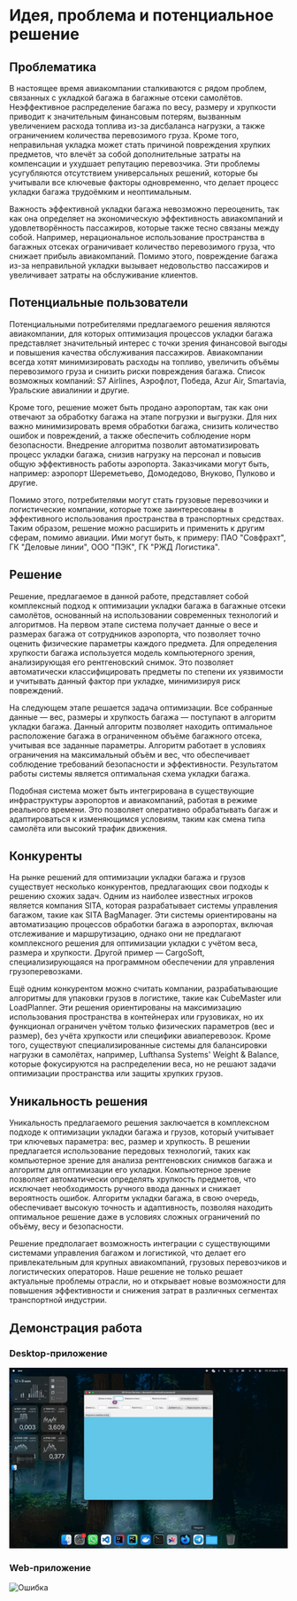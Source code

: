 # Идея, проблема и потенциальное решение

## Проблематика

В настоящее время авиакомпании сталкиваются с рядом проблем, связанных с укладкой багажа в багажные отсеки самолётов. Неэффективное распределение багажа по весу, размеру и хрупкости приводит к значительным финансовым потерям, вызванным увеличением расхода топлива из-за дисбаланса нагрузки, а также ограничением количества перевозимого груза. Кроме того, неправильная укладка может стать причиной повреждения хрупких предметов, что влечёт за собой дополнительные затраты на компенсации и ухудшает репутацию перевозчика. Эти проблемы усугубляются отсутствием универсальных решений, которые бы учитывали все ключевые факторы одновременно, что делает процесс укладки багажа трудоёмким и неоптимальным. 

Важность эффективной укладки багажа невозможно переоценить, так как она определяет на экономическую эффективность авиакомпаний и удовлетворённость пассажиров, которые также тесно связаны между собой. Например, нерациональное использование пространства в багажных отсеках ограничивает количество перевозимого груза, что снижает прибыль авиакомпаний. Помимо этого, повреждение багажа из-за неправильной укладки вызывает недовольство пассажиров и увеличивает затраты на обслуживание клиентов.

## Потенциальные пользователи

Потенциальными потребителями предлагаемого решения являются авиакомпании, для которых оптимизация процессов укладки багажа представляет значительный интерес с точки зрения финансовой выгоды и повышения качества обслуживания пассажиров. Авиакомпании всегда хотят минимизировать расходы на топливо, увеличить объёмы перевозимого груза и снизить риски повреждения багажа. Список возможных компаний: S7 Airlines, Аэрофлот, Победа, Azur Air, Smartavia, Уральские авиалинии и другие.

Кроме того, решение может быть продано аэропортам, так как они отвечают за обработку багажа на этапе погрузки и выгрузки. Для них важно минимизировать время обработки багажа, снизить количество ошибок и повреждений, а также обеспечить соблюдение норм безопасности. Внедрение алгоритма позволит автоматизировать процесс укладки багажа, снизив нагрузку на персонал и повысив общую эффективность работы аэропорта. Заказчиками могут быть, например: аэропорт Шереметьево, Домодедово, Внуково, Пулково и другие.

Помимо этого, потребителями могут стать грузовые перевозчики и логистические компании, которые тоже заинтересованы в эффективного использования пространства в транспортных средствах. Таким образом, решение можно расширить и применить к другим сферам, помимо авиации. Ими могут быть, к примеру: ПАО "Совфрахт",
ГК "Деловые линии", ООО "ПЭК", ГК "РЖД Логистика".

## Решение

Решение, предлагаемое в данной работе, представляет собой комплексный подход к оптимизации укладки багажа в багажные отсеки самолётов, основанный на использовании современных технологий и алгоритмов. На первом этапе система получает данные о весе и размерах багажа от сотрудников аэропорта, что позволяет точно оценить физические параметры каждого предмета. Для определения хрупкости багажа используется модель компьютерного зрения, анализирующая его рентгеновский снимок. Это позволяет автоматически классифицировать предметы по степени их уязвимости и учитывать данный фактор при укладке, минимизируя риск повреждений.

На следующем этапе решается задача оптимизации. Все собранные данные — вес, размеры и хрупкость багажа — поступают в алгоритм укладки багажа. Данный алгоритм позволяет находить оптимальное расположение багажа в ограниченном объёме багажного отсека, учитывая все заданные параметры. Алгоритм работает в условиях ограничения на максимальный объём и вес, что обеспечивает соблюдение требований безопасности и эффективности. Результатом работы системы является оптимальная схема укладки багажа.

Подобная система может быть интегрирована в существующие инфраструктуры аэропортов и авиакомпаний, работая в режиме реального времени. Это позволяет оперативно обрабатывать багаж и адаптироваться к изменяющимся условиям, таким как смена типа самолёта или высокий трафик движения.

## Конкуренты

На рынке решений для оптимизации укладки багажа и грузов существует несколько конкурентов, предлагающих свои подходы к решению схожих задач. Одним из наиболее известных игроков является компания SITA, которая разрабатывает системы управления багажом, такие как SITA BagManager. Эти системы ориентированы на автоматизацию процессов обработки багажа в аэропортах, включая отслеживание и маршрутизацию, однако они не предлагают комплексного решения для оптимизации укладки с учётом веса, размера и хрупкости. Другой пример — CargoSoft, специализирующаяся на программном обеспечении для управления грузоперевозками. 

Ещё одним конкурентом можно считать компании, разрабатывающие алгоритмы для упаковки грузов в логистике, такие как CubeMaster или LoadPlanner. Эти решения ориентированы на максимизацию использования пространства в контейнерах или грузовиках, но их функционал ограничен учётом только физических параметров (вес и размер), без учёта хрупкости или специфики авиаперевозок. Кроме того, существуют специализированные системы для балансировки нагрузки в самолётах, например, Lufthansa Systems' Weight & Balance, которые фокусируются на распределении веса, но не решают задачи оптимизации пространства или защиты хрупких грузов.

## Уникальность решения

Уникальность предлагаемого решения заключается в комплексном подходе к оптимизации укладки багажа и грузов, который учитывает три ключевых параметра: вес, размер и хрупкость. В решении предлагается использование передовых технологий, таких как компьютерное зрение для анализа рентгеновских снимков багажа и алгоритм для оптимизации его укладки. Компьютерное зрение позволяет автоматически определять хрупкость предметов, что исключает необходимость ручного ввода данных и снижает вероятность ошибок. Алгоритм укладки багажа, в свою очередь, обеспечивает высокую точность и адаптивность, позволяя находить оптимальное решение даже в условиях сложных ограничений по объёму, весу и безопасности. 

Решение предполагает возможность интеграции с существующими системами управления багажом и логистикой, что делает его привлекательным для крупных авиакомпаний, грузовых перевозчиков и логистических операторов. Наше решение не только решает актуальные проблемы отрасли, но и открывает новые возможности для повышения эффективности и снижения затрат в различных сегментах транспортной индустрии.

## Демонстрация работа

### Desktop-приложение
![Ошибка](./rsc/desktop.gif)


### Web-приложение
![Ошибка](./rsc/web.gif)
